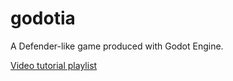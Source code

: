 # godotia
A Defender-like game produced with Godot Engine.

[Video tutorial playlist](https://www.youtube.com/playlist?list=PLFTE4-k_Qh3u2tJyv3UylJkl6sEUGSkcF)

